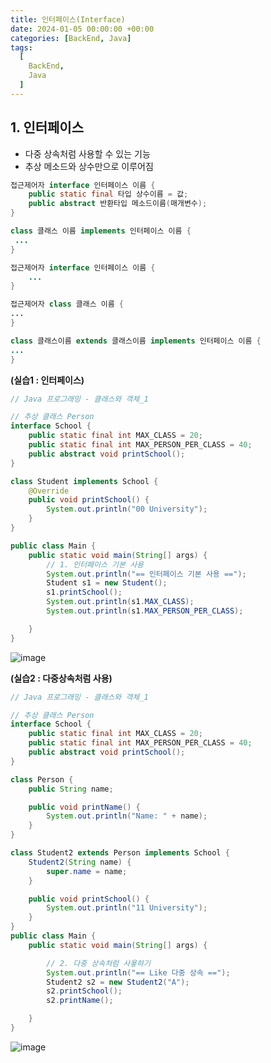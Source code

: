 ```yaml
---
title: 인터페이스(Interface)
date: 2024-01-05 00:00:00 +00:00
categories: [BackEnd, Java]
tags:
  [
    BackEnd,
    Java
  ]
---
```


## 1. 인터페이스

- 다중 상속처럼 사용할 수 있는 기능
- 추상 메소드와 상수만으로 이루어짐

```java
접근제어자 interface 인터페이스 이름 {
	public static final 타입 상수이름 = 값;
	public abstract 반환타입 메소드이름(매개변수);
}

class 클래스 이름 implements 인터페이스 이름 {
 ...
}
```

```java
접근제어자 interface 인터페이스 이름 {
	...
}

접근제어자 class 클래스 이름 {
...
}

class 클래스이름 extends 클래스이름 implements 인터페이스 이름 {
...
}
```

**(실습1 : 인터페이스)**

```java
// Java 프로그래밍 - 클래스와 객체_1

// 추상 클래스 Person
interface School {
    public static final int MAX_CLASS = 20;
    public static final int MAX_PERSON_PER_CLASS = 40;
    public abstract void printSchool();
}

class Student implements School {
    @Override
    public void printSchool() {
        System.out.println("00 University");
    }
}

public class Main {
    public static void main(String[] args) {
        // 1. 인터페이스 기본 사용
        System.out.println("== 인터페이스 기본 사용 ==");
        Student s1 = new Student();
        s1.printSchool();
        System.out.println(s1.MAX_CLASS);
        System.out.println(s1.MAX_PERSON_PER_CLASS);

    }
}
```

![image](https://github.com/KimHyungkeun/KimHyungkeun.github.io/assets/12759500/5ff350b8-7978-4918-ab52-f96b8b4075a2)



**(실습2 : 다중상속처럼 사용)**

```java
// Java 프로그래밍 - 클래스와 객체_1

// 추상 클래스 Person
interface School {
    public static final int MAX_CLASS = 20;
    public static final int MAX_PERSON_PER_CLASS = 40;
    public abstract void printSchool();
}

class Person {
    public String name;

    public void printName() {
        System.out.println("Name: " + name);
    }
}

class Student2 extends Person implements School {
    Student2(String name) {
        super.name = name;
    }

    public void printSchool() {
        System.out.println("11 University");
    }
}
public class Main {
    public static void main(String[] args) {

        // 2. 다중 상속처럼 사욯하기
        System.out.println("== Like 다중 상속 ==");
        Student2 s2 = new Student2("A");
        s2.printSchool();
        s2.printName();

    }
}
```

![image](https://github.com/KimHyungkeun/KimHyungkeun.github.io/assets/12759500/6edfed72-7bbb-43f7-ad1c-440dcf2ed6e8)

